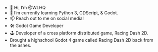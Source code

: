 - 👋 Hi, I’m @WLHQ
- 🌱 I’m currently learning Python 3, GDScript, & Godot.
- 📫 Reach out to me on social media!
- 🛠️ Godot Game Developer
- 🕹️ Developer of a cross platform distributed game, Racing Dash 2D.
- Brought a highschool Godot 4 game called Racing Dash 2D back from the ashes.

<!---
WLHQ/WLHQ is a ✨ special ✨ repository because its `README.md` (this file) appears on your GitHub profile.
You can click the Preview link to take a look at your changes.
--->
